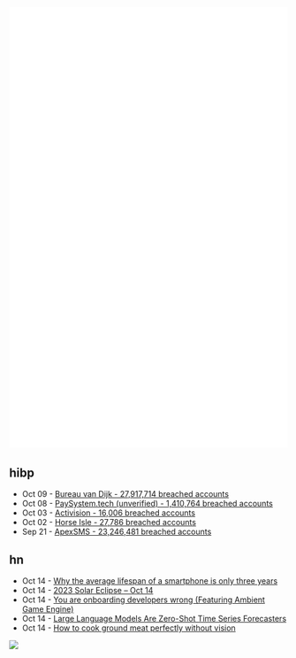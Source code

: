 ![Metrics](https://raw.githubusercontent.com/phixion/phixion/master/metrics.svg)

## hibp

<!--
for https://github.com/phixion/phixion/blob/main/.github/workflows/feeds.yml
-->
<!--START_SECTION:haveibeenpwnd-->
- Oct 09 - [Bureau van Dijk - 27,917,714 breached accounts](https://haveibeenpwned.com/PwnedWebsites#BVD)
- Oct 08 - [PaySystem.tech (unverified) - 1,410,764 breached accounts](https://haveibeenpwned.com/PwnedWebsites#PaySystemTech)
- Oct 03 - [Activision - 16,006 breached accounts](https://haveibeenpwned.com/PwnedWebsites#Activision)
- Oct 02 - [Horse Isle - 27,786 breached accounts](https://haveibeenpwned.com/PwnedWebsites#HorseIsle)
- Sep 21 - [ApexSMS - 23,246,481 breached accounts](https://haveibeenpwned.com/PwnedWebsites#ApexSMS)
<!--END_SECTION:haveibeenpwnd-->

## hn

<!--
for https://github.com/phixion/phixion/blob/main/.github/workflows/feeds.yml
-->
<!--START_SECTION:hn-->
- Oct 14 - [Why the average lifespan of a smartphone is only three years](https://english.elpais.com/technology/2023-10-07/will-your-cellphone-work-for-a-decade-why-the-average-lifespan-of-a-smartphone-is-only-three-years.html)
- Oct 14 - [2023 Solar Eclipse – Oct 14](https://science.nasa.gov/eclipses/future-eclipses/eclipse-2023/)
- Oct 14 - [You are onboarding developers wrong (Featuring Ambient Game Engine)](https://dickymirrors.substack.com/p/you-are-onboarding-developers-wrong)
- Oct 14 - [Large Language Models Are Zero-Shot Time Series Forecasters](https://arxiv.org/abs/2310.07820)
- Oct 14 - [How to cook ground meat perfectly without vision](https://theblindkitchen.com/how-to-cook-ground-meat-perfectly-every-time/)
<!--END_SECTION:hn-->

<!--
for https://yhype.me
-->
![](https://hit.yhype.me/github/profile?user_id=13013670)
